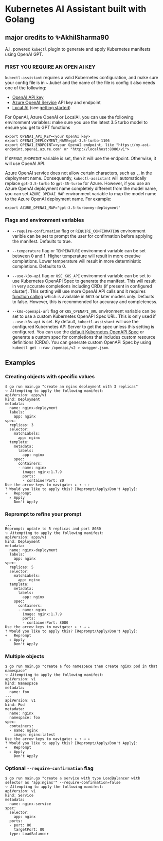 # Kubernetes AI Assistant  built with Golang 
## major credits to ✨AkhilSharma90

 A.I. powered `kubectl` plugin to generate and apply Kubernetes manifests using OpenAI GPT.
 ### FIRST YOU REQUIRE AN OPEN AI KEY


`kubectl-assistant` requires a valid Kubernetes configuration, and make sure your config file is in ~.kube/ and the name of the file is config 
it also needs one of the following:

- [OpenAI API key](https://platform.openai.com/overview)
- [Azure OpenAI Service](https://aka.ms/azure-openai) API key and endpoint
- [Local AI](https://github.com/go-skynet/LocalAI) (see [getting started](https://localai.io/basics/getting_started/index.html))

For OpenAI, Azure OpenAI or LocalAI, you can use the following environment variables:
make sure you use the latest 3.5 turbo model to ensure you get to GPT functions

```shell
export OPENAI_API_KEY=<your OpenAI key>
export OPENAI_DEPLOYMENT_NAME=gpt-3.5-turbo-1106
export OPENAI_ENDPOINT=<your OpenAI endpoint, like "https://my-aoi-endpoint.openai.azure.com" or "http://localhost:8080/v1">
```

If `OPENAI_ENDPOINT` variable is set, then it will use the endpoint. Otherwise, it will use OpenAI API.

Azure OpenAI service does not allow certain characters, such as `.`, in the deployment name. Consequently, `kubectl-assistant` will automatically replace `gpt-3.5-turbo` to `gpt-35-turbo` for Azure. However, if you use an Azure OpenAI deployment name completely different from the model name, you can set `AZURE_OPENAI_MAP` environment variable to map the model name to the Azure OpenAI deployment name. For example:

```shell
export AZURE_OPENAI_MAP="gpt-3.5-turbo=my-deployment"
```

### Flags and environment variables

- `--require-confirmation` flag or `REQUIRE_CONFIRMATION` environment varible can be set to prompt the user for confirmation before applying the manifest. Defaults to true.

- `--temperature` flag or `TEMPERATURE` environment variable can be set between 0 and 1. Higher temperature will result in more creative completions. Lower temperature will result in more deterministic completions. Defaults to 0.

- `--use-k8s-api` flag or `USE_K8S_API` environment variable can be set to use Kubernetes OpenAPI Spec to generate the manifest. This will result in very accurate completions including CRDs (if present in configured cluster). This setting will use more OpenAI API calls and it requires [function calling](https://openai.com/blog/function-calling-and-other-api-updates) which is available in `0613` or later models only. Defaults to false. However, this is recommended for accuracy and completeness.

- `--k8s-openapi-url` flag or `K8S_OPENAPI_URL` environment variable can be set to use a custom Kubernetes OpenAPI Spec URL. This is only used if `--use-k8s-api` is set. By default, `kubectl-assistant` will use the configured Kubernetes API Server to get the spec unless this setting is configured. You can use the [default Kubernetes OpenAPI Spec](https://raw.githubusercontent.com/kubernetes/kubernetes/master/api/openapi-spec/swagger.json) or generate a custom spec for completions that includes custom resource definitions (CRDs). You can generate custom OpenAPI Spec by using `kubectl get --raw /openapi/v2 > swagger.json`.

## Examples

### Creating objects with specific values

```shell
$ go run main.go "create an nginx deployment with 3 replicas"
✨ Attempting to apply the following manifest:
apiVersion: apps/v1
kind: Deployment
metadata:
  name: nginx-deployment
  labels:
    app: nginx
spec:
  replicas: 3
  selector:
    matchLabels:
      app: nginx
  template:
    metadata:
      labels:
        app: nginx
    spec:
      containers:
      - name: nginx
        image: nginx:1.7.9
        ports:
        - containerPort: 80
Use the arrow keys to navigate: ↓ ↑ → ←
? Would you like to apply this? [Reprompt/Apply/Don't Apply]:
+   Reprompt
  ▸ Apply
    Don't Apply
```

### Reprompt to refine your prompt

```shell
...
Reprompt: update to 5 replicas and port 8080
✨ Attempting to apply the following manifest:
apiVersion: apps/v1
kind: Deployment
metadata:
  name: nginx-deployment
  labels:
    app: nginx
spec:
  replicas: 5
  selector:
    matchLabels:
      app: nginx
  template:
    metadata:
      labels:
        app: nginx
    spec:
      containers:
      - name: nginx
        image: nginx:1.7.9
        ports:
        - containerPort: 8080
Use the arrow keys to navigate: ↓ ↑ → ←
? Would you like to apply this? [Reprompt/Apply/Don't Apply]:
+   Reprompt
  ▸ Apply
    Don't Apply
```

### Multiple objects

```shell
$ go run main.go "create a foo namespace then create nginx pod in that namespace"
✨ Attempting to apply the following manifest:
apiVersion: v1
kind: Namespace
metadata:
  name: foo
---
apiVersion: v1
kind: Pod
metadata:
  name: nginx
  namespace: foo
spec:
  containers:
  - name: nginx
    image: nginx:latest
Use the arrow keys to navigate: ↓ ↑ → ←
? Would you like to apply this? [Reprompt/Apply/Don't Apply]:
+   Reprompt
  ▸ Apply
    Don't Apply
```

### Optional `--require-confirmation` flag

```shell
$ go run main.go "create a service with type LoadBalancer with selector as 'app:nginx'" --require-confirmation=false
✨ Attempting to apply the following manifest:
apiVersion: v1
kind: Service
metadata:
  name: nginx-service
spec:
  selector:
    app: nginx
  ports:
  - port: 80
    targetPort: 80
  type: LoadBalancer
```


